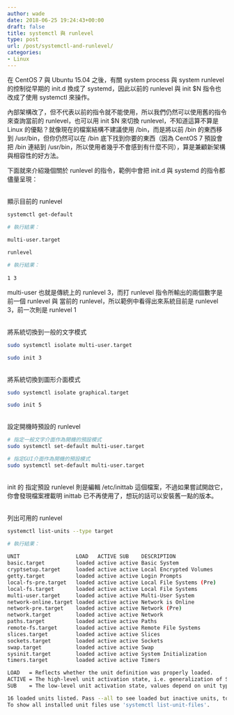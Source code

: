 ```yaml
---
author: wade
date: 2018-06-25 19:24:43+00:00
draft: false
title: systemctl 與 runlevel
type: post
url: /post/systemctl-and-runlevel/
categories:
- Linux
---
```


在 CentOS 7 與 Ubuntu 15.04 之後，有關 system process 與 system runlevel 的控制從早期的 init.d 換成了 systemd，因此以前的 runlevel 與 init $N 指令也改成了使用 systemctl 來操作。
    
內部架構改了，但不代表以前的指令就不能使用，所以我們仍然可以使用舊的指令來查詢當前的 runlevel，也可以用 init $N 來切換 runlevel，不知道這算不算是 Linux 的優點？就像現在的檔案結構不建議使用 /bin，而是將以前 /bin 的東西移到 /usr/bin，但你仍然可以在 /bin 底下找到你要的東西（因為 CentOS 7 預設會把 /bin 連結到 /usr/bin，所以使用者幾乎不會感到有什麼不同），算是兼顧新架構與相容性的好方法。

下面就來介紹幾個關於 runlevel 的指令，範例中會把 init.d 與 systemd 的指令都儘量呈現：

\
顯示目前的 runlevel
    
```bash
systemctl get-default
```
    
```bash
# 執行結果：
    
multi-user.target
```
  
```bash
runlevel
```
    
```bash
# 執行結果：
    
1 3
```

multi-user 也就是傳統上的 runlevel 3，而打 runlevel 指令所輸出的兩個數字是<span class="hl-blue">前一個 runlevel</span> 與 <span class="hl-blue">當前的 runlevel</span>，所以範例中看得出來系統目前是 runlevel 3，前一次則是 runlevel 1

\
將系統切換到一般的文字模式

```bash
sudo systemctl isolate multi-user.target
```
    
```bash
sudo init 3
```

\
將系統切換到圖形介面模式
    
```bash
sudo systemctl isolate graphical.target
```
    
```bash
sudo init 5
```

\
設定開機時預設的 runlevel
    
```bash
# 指定一般文字介面作為開機的預設模式
sudo systemctl set-default multi-user.target
```
    
```bash
# 指定GUI介面作為開機的預設模式
sudo systemctl set-default multi-user.target
```

\
init 的 指定預設 runlevel 則是編輯 /etc/inittab 這個檔案，不過如果嘗試開啟它，你會發現檔案裡載明 inittab 已不再使用了，想玩的話可以安裝舊一點的版本。

\
列出可用的 runlevel
    
```bash
systemctl list-units --type target
```
    
```bash
# 執行結果：
    
UNIT                  LOAD   ACTIVE SUB    DESCRIPTION
basic.target          loaded active active Basic System
cryptsetup.target     loaded active active Local Encrypted Volumes
getty.target          loaded active active Login Prompts
local-fs-pre.target   loaded active active Local File Systems (Pre)
local-fs.target       loaded active active Local File Systems
multi-user.target     loaded active active Multi-User System
network-online.target loaded active active Network is Online
network-pre.target    loaded active active Network (Pre)
network.target        loaded active active Network
paths.target          loaded active active Paths
remote-fs.target      loaded active active Remote File Systems
slices.target         loaded active active Slices
sockets.target        loaded active active Sockets
swap.target           loaded active active Swap
sysinit.target        loaded active active System Initialization
timers.target         loaded active active Timers

LOAD   = Reflects whether the unit definition was properly loaded.
ACTIVE = The high-level unit activation state, i.e. generalization of SUB.
SUB    = The low-level unit activation state, values depend on unit type.

16 loaded units listed. Pass --all to see loaded but inactive units, too.
To show all installed unit files use 'systemctl list-unit-files'.
```
